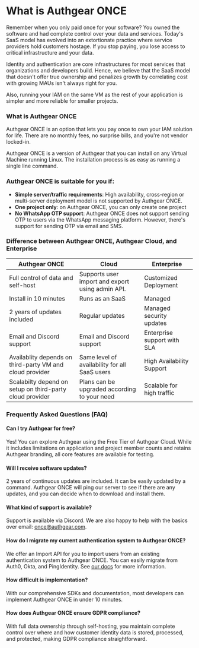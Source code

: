 # What is Authgear ONCE

Remember when you only paid once for your software? You owned the software and had complete control over your data and services. Today's SaaS model has evolved into an extortionate practice where service providers hold customers hostage. If you stop paying, you lose access to critical infrastructure and your data.

Identity and authentication are core infrastructures for most services that organizations and developers build. Hence, we believe that the SaaS model that doesn't offer true ownership and penalizes growth by correlating cost with growing MAUs isn't always right for you.

Also, running your IAM on the same VM as the rest of your application is simpler and more reliable for smaller projects.

### What is Authgear ONCE

Authgear ONCE is an option that lets you pay once to own your IAM solution for life. There are no monthly fees, no surprise bills, and you're not vendor locked-in.

Authgear ONCE is a version of Authgear that you can install on any Virtual Machine running Linux. The installation process is as easy as running a single line command.

### Authgear ONCE is suitable for you if:

* **Simple server/traffic requirements**: High availability, cross-region or multi-server deployment model is not supported by Authgear ONCE.
* **One project only**: on Authgear ONCE, you can only create one project
* **No WhatsApp OTP support**: Authgear ONCE does not support sending OTP to users via the WhatsApp messaging platform. However, there's support for sending OTP via email and SMS.

### Difference between Authgear ONCE, Authgear Cloud, and Enterprise

| Authgear ONCE                                            | Cloud                                            | Enterprise                  |
| -------------------------------------------------------- | ------------------------------------------------ | --------------------------- |
| Full control of data and self-host                       | Supports user import and export using admin API. | Customized Deployment       |
| Install in 10 minutes                                    | Runs as an SaaS                                  | Managed                     |
| 2 years of updates included                              | Regular updates                                  | Managed security updates    |
| Email and Discord support                                | Email and Discord support                        | Enterprise support with SLA |
| Availablity depends on third-party VM and cloud provider | Same level of availability for all SaaS users    | High Availability Support   |
| Scalabilty depend on setup on third-party cloud provider | Plans can be upgraded according to your need     | Scalable for high traffic   |

### Frequently Asked Questions (FAQ)

#### Can I try Authgear for free?

Yes! You can explore Authgear using the Free Tier of Authgear Cloud. While it includes limitations on application and project member counts and retains Authgear branding, all core features are available for testing.

#### Will I receive software updates?

2 years of continuous updates are included. It can be easily updated by a command. Authgear ONCE will ping our server to see if there are any updates, and you can decide when to download and install them.

#### What kind of support is available?

Support is available via Discord. We are also happy to help with the basics over email: [once@authgear.com](mailto:once@authgear.com).

#### How do I migrate my current authentication system to Authgear ONCE?

We offer an Import API for you to import users from an existing authentication system to Authgear ONCE. You can easily migrate from Auth0, Okta, and PingIdentity. See [our docs](../migration/) for more information.

#### How difficult is implementation?

With our comprehensive SDKs and documentation, most developers can implement Authgear ONCE in under 10 minutes.

#### How does Authgear ONCE ensure GDPR compliance?

With full data ownership through self-hosting, you maintain complete control over where and how customer identity data is stored, processed, and protected, making GDPR compliance straightforward.
